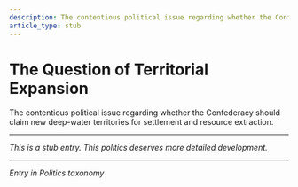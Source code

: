 ```yaml
---
description: The contentious political issue regarding whether the Confederacy should claim new deep-water territories for settlement and resource extraction.
article_type: stub
---
```


# The Question of Territorial Expansion

The contentious political issue regarding whether the Confederacy should claim new deep-water territories for settlement and resource extraction.

---
*This is a stub entry. This politics deserves more detailed development.*

---
*Entry in Politics taxonomy*
